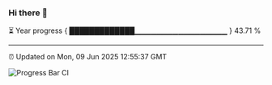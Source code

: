 ### Hi there 👋

⏳ Year progress { █████████████▁▁▁▁▁▁▁▁▁▁▁▁▁▁▁▁▁ } 43.71 %

---

⏰ Updated on Mon, 09 Jun 2025 12:55:37 GMT

![Progress Bar CI](https://github.com/DhruviPatel157/GitHub-Actions-Demo/workflows/Progress%20Bar%20CI/badge.svg)
